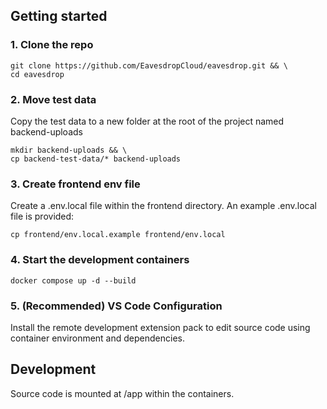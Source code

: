 ## Getting started

### 1. Clone the repo
```
git clone https://github.com/EavesdropCloud/eavesdrop.git && \
cd eavesdrop
```

### 2. Move test data
Copy the test data to a new folder at the root of the project named backend-uploads

```
mkdir backend-uploads && \
cp backend-test-data/* backend-uploads
```

### 3. Create frontend env file

Create a .env.local file within the frontend directory. An example .env.local file is provided:
```
cp frontend/env.local.example frontend/env.local
```

### 4. Start the development containers
```
docker compose up -d --build
```

### 5. (Recommended) VS Code Configuration

Install the remote development extension pack to edit source code using container environment and dependencies.

## Development

Source code is mounted at /app within the containers.